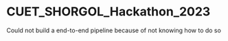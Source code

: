 # CUET_SHORGOL_Hackathon_2023

Could not build a end-to-end pipeline because of not knowing how to do so
